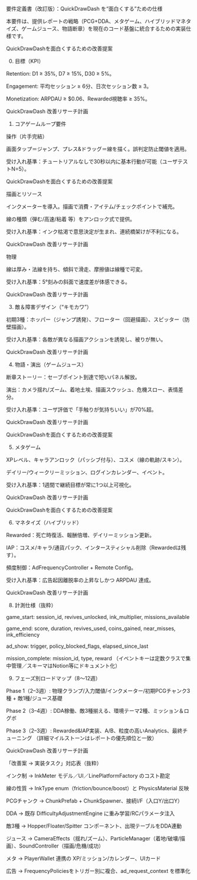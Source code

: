 要件定義書（改訂版）：QuickDrawDash を“面白くする”ための仕様

本要件は、提供レポートの戦略（PCG+DDA、メタゲーム、ハイブリッドマネタイズ、ゲームジュース、物語断章）を現在のコード基盤に統合するための実装仕様です。
 

QuickDrawDashを面白くするための改善提案

0. 目標（KPI）

Retention: D1 ≥ 35%, D7 ≥ 15%, D30 ≥ 5%。

Engagement: 平均セッション ≥ 6分、日次セッション数 ≥ 3。

Monetization: ARPDAU ≥ $0.06、Rewarded視聴率 ≥ 35%。 

QuickDrawDash 改善リサーチ計画

1. コアゲームループ要件

操作（片手完結）

画面タップ＝ジャンプ、プレス&ドラッグ＝線を描く。誤判定防止閾値を適用。

受け入れ基準：チュートリアルなしで30秒以内に基本行動が可能（ユーザテストN=5）。

QuickDrawDashを面白くするための改善提案

描画とリソース

インクメーターを導入。描画で消費・アイテム/チェックポイントで補充。

線の種類（弾む/高速/粘着 等）をアンロック式で提供。

受け入れ基準：インク枯渇で意思決定が生まれ、連続橋架けが不利になる。

QuickDrawDash 改善リサーチ計画

物理

線は厚み・法線を持ち、傾斜で滑走、摩擦値は線種で可変。

受け入れ基準：5°刻みの斜面で速度差が体感できる。

QuickDrawDash 改善リサーチ計画


3. 敵＆障害デザイン（“キモカワ”）

初期3種：ホッパー（ジャンプ誘発）、フローター（回避描画）、スピッター（防壁描画）。

受け入れ基準：各敵が異なる描画アクションを誘発し、被りが無い。

QuickDrawDash 改善リサーチ計画

4. 物語・演出（ゲームジュース）

断章ストーリー：セーブポイント到達で短いパネル解放。

演出：カメラ揺れ/ズーム、着地土埃、描画スウッシュ、危機スロー、表情差分。

受け入れ基準：ユーザ評価で「手触りが気持ちいい」が70%超。

QuickDrawDash 改善リサーチ計画

 

QuickDrawDashを面白くするための改善提案

5. メタゲーム

XPレベル、キャラアンロック（パッシブ付与）、コスメ（線の軌跡/スキン）。

デイリー/ウィークリーミッション、ログインカレンダー、イベント。

受け入れ基準：1週間で継続目標が常に1つ以上可視化。

QuickDrawDash 改善リサーチ計画

 

QuickDrawDashを面白くするための改善提案

6. マネタイズ（ハイブリッド）

Rewarded：死亡時復活、報酬倍増、デイリーミッション更新。

IAP：コスメ/キャラ/通貨パック、インタースティシャル削除（Rewardedは残す）。

頻度制御：AdFrequencyController + Remote Config。

受け入れ基準：広告起因離脱率の上昇なしかつ ARPDAU 達成。

QuickDrawDash 改善リサーチ計画

8. 計測仕様（抜粋）

game_start: session_id, revives_unlocked, ink_multiplier, missions_available

game_end: score, duration, revives_used, coins_gained, near_misses, ink_efficiency

ad_show: trigger, policy_blocked_flags, elapsed_since_last

mission_complete: mission_id, type, reward
（イベントキーは定数クラスで集中管理／スキーマはNotion等にドキュメント化）

9. フェーズ別ロードマップ（8〜12週）

Phase 1（2–3週）: 物理クランプ/入力閾値/インクメーター/初期PCGチャンク3種 + 敵1種/ジュース基礎

Phase 2（3–4週）: DDA稼働、敵3種揃える、環境テーマ2種、ミッション＆ログボ

Phase 3（2–3週）: Rewarded&IAP実装、A/B、粒度の高いAnalytics、最終チューニング
（詳細マイルストーンはレポートの優先順位と一致）

QuickDrawDash 改善リサーチ計画

「改善案 → 実装タスク」対応表（抜粋）

インク制 → InkMeter モデル／UI／LinePlatformFactory のコスト勘定

線の性質 → InkType enum（friction/bounce/boost）と PhysicsMaterial 反映

PCGチャンク → ChunkPrefab + ChunkSpawner、接続I/F（入口Y/出口Y）

DDA → 既存 DifficultyAdjustmentEngine に重み学習/RCパラメータ注入

敵3種 → Hopper/Floater/Spitter コンポーネント、出現テーブルをDDA連動

ジュース → CameraEffects（揺れ/ズーム）、ParticleManager（着地/破壊/描画）、SoundController（描画/危機/成功）

メタ → PlayerWallet 連携の XP/ミッション/カレンダー、UIカード

広告 → FrequencyPoliciesをトリガー別に複合、ad_request_context を標準化
